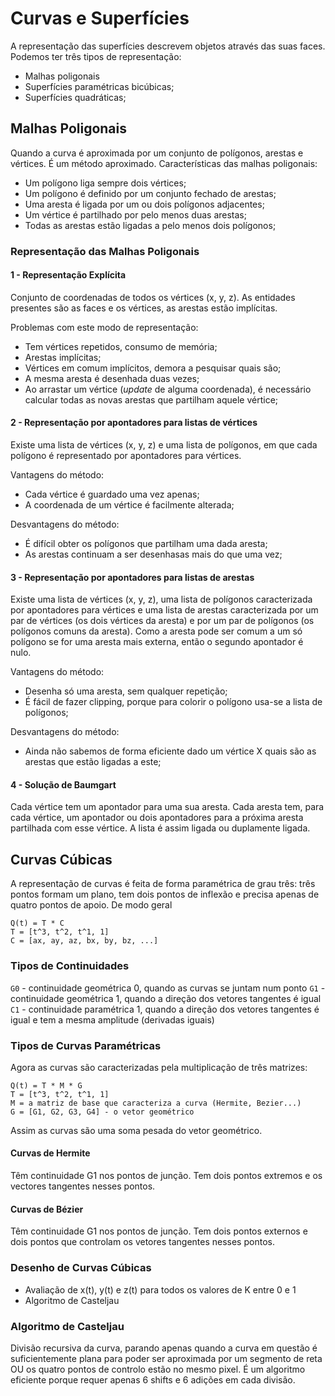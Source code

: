# Curvas e Superfícies

A representação das superfícies descrevem objetos através das suas faces. Podemos ter três tipos de representação:

- Malhas poligonais
- Superfícies paramétricas bicúbicas;
- Superfícies quadráticas;

## Malhas Poligonais

Quando a curva é aproximada por um conjunto de polígonos, arestas e vértices. É um método aproximado. Características das malhas poligonais:

- Um polígono liga sempre dois vértices;
- Um polígono é definido por um conjunto fechado de arestas;
- Uma aresta é ligada por um ou dois polígonos adjacentes;
- Um vértice é partilhado por pelo menos duas arestas;
- Todas as arestas estão ligadas a pelo menos dois polígonos;

### Representação das Malhas Poligonais

#### 1 - Representação Explícita

Conjunto de coordenadas de todos os vértices (x, y, z). As entidades presentes são as faces e os vértices, as arestas estão implícitas.

Problemas com este modo de representação:
- Tem vértices repetidos, consumo de memória;
- Arestas implícitas;
- Vértices em comum implícitos, demora a pesquisar quais são;
- A mesma aresta é desenhada duas vezes;
- Ao arrastar um vértice (*update* de alguma coordenada), é necessário calcular todas as novas arestas que partilham aquele vértice;

#### 2 - Representação por apontadores para listas de vértices

Existe uma lista de vértices (x, y, z) e uma lista de polígonos, em que cada polígono é representado por apontadores para vértices.

Vantagens do método:
- Cada vértice é guardado uma vez apenas;
- A coordenada de um vértice é facilmente alterada;

Desvantagens do método:
- É difícil obter os polígonos que partilham uma dada aresta;
- As arestas continuam a ser desenhasas mais do que uma vez;

#### 3 - Representação por apontadores para listas de arestas

Existe uma lista de vértices (x, y, z), uma lista de polígonos caracterizada por apontadores para vértices e uma lista de arestas caracterizada por um par de vértices (os dois vértices da aresta) e por um par de polígonos (os polígonos comuns da aresta). Como a aresta pode ser comum a um só polígono se for uma aresta mais externa, então o segundo apontador é nulo.

Vantagens do método:
- Desenha só uma aresta, sem qualquer repetição;
- É fácil de fazer clipping, porque para colorir o polígono usa-se a lista de polígonos;

Desvantagens do método:
- Ainda não sabemos de forma eficiente dado um vértice X quais são as arestas que estão ligadas a este;

#### 4 - Solução de Baumgart

Cada vértice tem um apontador para uma sua aresta. Cada aresta tem, para cada vértice, um apontador ou dois apontadores para a próxima aresta partilhada com esse vértice. A lista é assim ligada ou duplamente ligada.

## Curvas Cúbicas

A representação de curvas é feita de forma paramétrica de grau três: três pontos formam um plano, tem dois pontos de inflexão e precisa apenas de quatro pontos de apoio. De modo geral

```note
Q(t) = T * C
T = [t^3, t^2, t^1, 1]
C = [ax, ay, az, bx, by, bz, ...]
```

### Tipos de Continuidades

`G0` - continuidade geométrica 0, quando as curvas se juntam num ponto
`G1` - continuidade geométrica 1, quando a direção dos vetores tangentes é igual
`C1` - continuidade paramétrica 1, quando a direção dos vetores tangentes é igual e tem a mesma amplitude (derivadas iguais)

### Tipos de Curvas Paramétricas

Agora as curvas são caracterizadas pela multiplicação de três matrizes:

```note
Q(t) = T * M * G
T = [t^3, t^2, t^1, 1]
M = a matriz de base que caracteriza a curva (Hermite, Bezier...)
G = [G1, G2, G3, G4] - o vetor geométrico
```

Assim as curvas são uma soma pesada do vetor geométrico.

#### Curvas de Hermite

Têm continuidade G1 nos pontos de junção. Tem dois pontos extremos e os vectores tangentes nesses pontos. 

#### Curvas de Bézier

Têm continuidade G1 nos pontos de junção. Tem dois pontos externos e dois pontos que controlam os vetores tangentes nesses pontos.

### Desenho de Curvas Cúbicas

- Avaliação de x(t), y(t) e z(t) para todos os valores de K entre 0 e 1
- Algoritmo de Casteljau

### Algoritmo de Casteljau

Divisão recursiva da curva, parando apenas quando a curva em questão é suficientemente plana para poder ser aproximada por um segmento de reta OU os quatro pontos de controlo estão no mesmo pixel. É um algoritmo eficiente porque requer apenas 6 shifts e 6 adições em cada divisão.